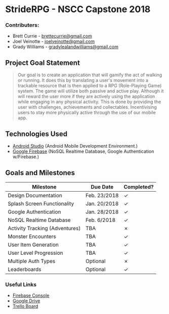 # StrideRPG - NSCC Capstone 2018
### Contributers:
- Brett Currie - brettecurrie@gmail.com
- Joel Veinotte - joelveinotte@gmail.com
- Grady Williams - gradylealandwilliams@gmail.com

## Project Goal Statement
> Our goal is to create an application that will gamify the act of walking or running. It does this by translating a user's movement into a trackable resource that is then applied to a RPG (Role-Playing Game) system. The game will utilize both passive and active play. Although it will reward the user more if they are actively using the application while engaging in any physical activity. This is done by providing the user with challenges, achievements and collectables. Incentivising users to stay more physically active through the use of our mobile app.

## Technologies Used
- [Android Studio](https://developer.android.com/studio/index.html) (Android Mobile Development Environment.)
- [Google Firebase](https://firebase.google.com/) (NoSQL Realtime Database, Google Authentication w/Firebase.)

## Goals and Milestones
| Milestone                      | Due Date     | Completed? |
|--------------------------------|--------------|------------|
| Design Documentation           | Feb. 23/2018 | ✓          |
| Splash Screen Functionality    | Jan. 20/2018 | ✓          |
| Google Authentication          | Jan. 28/2018 | ✓          |
| NoSQL Realtime Database        | Feb. 6/2018  | ✓          |
| Activity Tracking (Adventures) | TBA          | ✗          |
| Monster Encounters             | TBA          | ✓          |
| User Item Generation           | TBA          | ✓          |
| User Level Progression         | TBA          | ✓          |
| Multiple Auth Types            | Optional     | ✗          |
| Leaderboards                   | Optional     | ✓          |

### Useful Links
- [Firebase Console](https://console.firebase.google.com/project/stride-rpg/overview)
- [Google Drive](https://drive.google.com/open?id=0B5BBn2F7KfYCTlM0MHV2MmpzTWs)
- [Trello Board](https://trello.com/striderpg)
